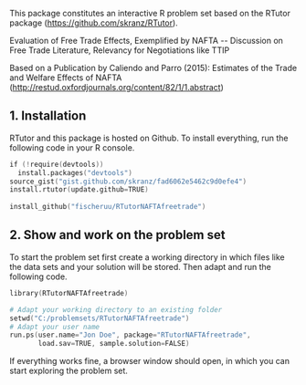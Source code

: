 This package constitutes an interactive R problem set based on the RTutor package (https://github.com/skranz/RTutor). 

Evaluation of Free Trade Effects, Exemplified by NAFTA -- Discussion on Free Trade Literature, Relevancy for Negotiations like TTIP

Based on a Publication by Caliendo and Parro (2015): Estimates of the Trade and Welfare Effects of NAFTA (http://restud.oxfordjournals.org/content/82/1/1.abstract)

## 1. Installation

RTutor and this package is hosted on Github. To install everything, run the following code in your R console.
```s
if (!require(devtools))
  install.packages("devtools")
source_gist("gist.github.com/skranz/fad6062e5462c9d0efe4")
install.rtutor(update.github=TRUE)
  
install_github("fischeruu/RTutorNAFTAfreetrade")
```

## 2. Show and work on the problem set
To start the problem set first create a working directory in which files like the data sets and your solution will be stored. Then adapt and run the following code.
```s
library(RTutorNAFTAfreetrade)

# Adapt your working directory to an existing folder
setwd("C:/problemsets/RTutorNAFTAfreetrade")
# Adapt your user name
run.ps(user.name="Jon Doe", package="RTutorNAFTAfreetrade",
       load.sav=TRUE, sample.solution=FALSE)
```
If everything works fine, a browser window should open, in which you can start exploring the problem set.
